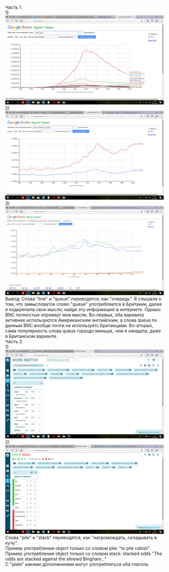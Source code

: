 Часть 1.  
1)
![Image alt](https://github.com/nastyasavanovich/hw6/blob/master/Снимок%20экрана%20(6).png)  
2)   
![Image alt](https://github.com/nastyasavanovich/hw6/blob/master/Снимок%20экрана%20(2).png)  
3)  
![Image alt](https://github.com/nastyasavanovich/hw6/blob/master/Снимок%20экрана%20(3).png)  
Вывод: Слова "line" и "queue" переводятся, как "очередь". Я слышала о том, что замысловатое слово "queue" употребляется в Британии, далее я подкрепила свои мысли, найдя эту информацию в интернете. Однако BNC полностью опреверг мои мысли. Во-первых, оба варианта активнее используются Американским английским, а слова queue по данным BNC вообще почти не используетс Британцами. Во-вторых, сама популярность слова queue гораздо меньше, чем я ожидала, даже в Британском варианте.  
Часть 2.  
1)  
![Image alt](https://github.com/nastyasavanovich/hw6/blob/master/Снимок%20экрана%20(4).png)  
2)  
![Image alt](https://github.com/nastyasavanovich/hw6/blob/master/Снимок%20экрана%20(5).png)  
Слова "pile" и "stack" переводятся, как "нагромождать, складывать в кучу".   
Пример употребления object только со словом pile: "to pile rubish".  
Пример употребления object только со словом stack: stacked odds "The odds are stacked against the shrewd Bingham..."  
C "plate" какими дополнениями могут употребляться оба глагола.
